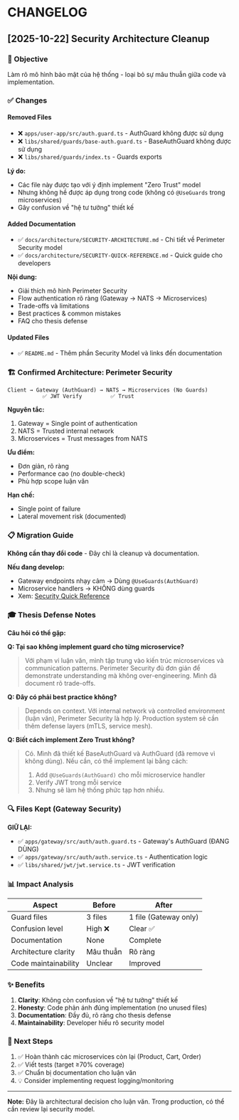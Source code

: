 # CHANGELOG

## [2025-10-22] Security Architecture Cleanup

### 🎯 Objective

Làm rõ mô hình bảo mật của hệ thống - loại bỏ sự mâu thuẫn giữa code và implementation.

### ✅ Changes

#### Removed Files

- ❌ `apps/user-app/src/auth.guard.ts` - AuthGuard không được sử dụng
- ❌ `libs/shared/guards/base-auth.guard.ts` - BaseAuthGuard không được sử dụng
- ❌ `libs/shared/guards/index.ts` - Guards exports

**Lý do:**

- Các file này được tạo với ý định implement "Zero Trust" model
- Nhưng không hề được áp dụng trong code (không có `@UseGuards` trong microservices)
- Gây confusion về "hệ tư tưởng" thiết kế

#### Added Documentation

- ✅ `docs/architecture/SECURITY-ARCHITECTURE.md` - Chi tiết về Perimeter Security model
- ✅ `docs/architecture/SECURITY-QUICK-REFERENCE.md` - Quick guide cho developers

**Nội dung:**

- Giải thích mô hình Perimeter Security
- Flow authentication rõ ràng (Gateway → NATS → Microservices)
- Trade-offs và limitations
- Best practices & common mistakes
- FAQ cho thesis defense

#### Updated Files

- ✅ `README.md` - Thêm phần Security Model và links đến documentation

### 🏗️ Confirmed Architecture: Perimeter Security

```
Client → Gateway (AuthGuard) → NATS → Microservices (No Guards)
           ✅ JWT Verify         ✅ Trust
```

**Nguyên tắc:**

1. Gateway = Single point of authentication
2. NATS = Trusted internal network
3. Microservices = Trust messages from NATS

**Ưu điểm:**

- Đơn giản, rõ ràng
- Performance cao (no double-check)
- Phù hợp scope luận văn

**Hạn chế:**

- Single point of failure
- Lateral movement risk (documented)

### 📋 Migration Guide

**Không cần thay đổi code** - Đây chỉ là cleanup và documentation.

**Nếu đang develop:**

- Gateway endpoints nhạy cảm → Dùng `@UseGuards(AuthGuard)`
- Microservice handlers → KHÔNG dùng guards
- Xem: [Security Quick Reference](./docs/architecture/SECURITY-QUICK-REFERENCE.md)

### 🎓 Thesis Defense Notes

**Câu hỏi có thể gặp:**

**Q: Tại sao không implement guard cho từng microservice?**

> Với phạm vi luận văn, mình tập trung vào kiến trúc microservices và communication patterns. Perimeter Security đủ đơn giản để demonstrate understanding mà không over-engineering. Mình đã document rõ trade-offs.

**Q: Đây có phải best practice không?**

> Depends on context. Với internal network và controlled environment (luận văn), Perimeter Security là hợp lý. Production system sẽ cần thêm defense layers (mTLS, service mesh).

**Q: Biết cách implement Zero Trust không?**

> Có. Mình đã thiết kế BaseAuthGuard và AuthGuard (đã remove vì không dùng). Nếu cần, có thể implement lại bằng cách:
>
> 1. Add `@UseGuards(AuthGuard)` cho mỗi microservice handler
> 2. Verify JWT trong mỗi service
> 3. Nhưng sẽ làm hệ thống phức tạp hơn nhiều.

### 🔍 Files Kept (Gateway Security)

**GIỮ LẠI:**

- ✅ `apps/gateway/src/auth/auth.guard.ts` - Gateway's AuthGuard (ĐANG DÙNG)
- ✅ `apps/gateway/src/auth/auth.service.ts` - Authentication logic
- ✅ `libs/shared/jwt/jwt.service.ts` - JWT verification

### 📊 Impact Analysis

| Aspect               | Before    | After                 |
| -------------------- | --------- | --------------------- |
| Guard files          | 3 files   | 1 file (Gateway only) |
| Confusion level      | High ❌   | Clear ✅              |
| Documentation        | None      | Complete              |
| Architecture clarity | Mâu thuẫn | Rõ ràng               |
| Code maintainability | Unclear   | Improved              |

### ✨ Benefits

1. **Clarity**: Không còn confusion về "hệ tư tưởng" thiết kế
2. **Honesty**: Code phản ánh đúng implementation (no unused files)
3. **Documentation**: Đầy đủ, rõ ràng cho thesis defense
4. **Maintainability**: Developer hiểu rõ security model

### 🎯 Next Steps

1. ✅ Hoàn thành các microservices còn lại (Product, Cart, Order)
2. ✅ Viết tests (target ≥70% coverage)
3. ✅ Chuẩn bị documentation cho luận văn
4. 💡 Consider implementing request logging/monitoring

---

**Note:** Đây là architectural decision cho luận văn. Trong production, có thể cần review lại security model.
